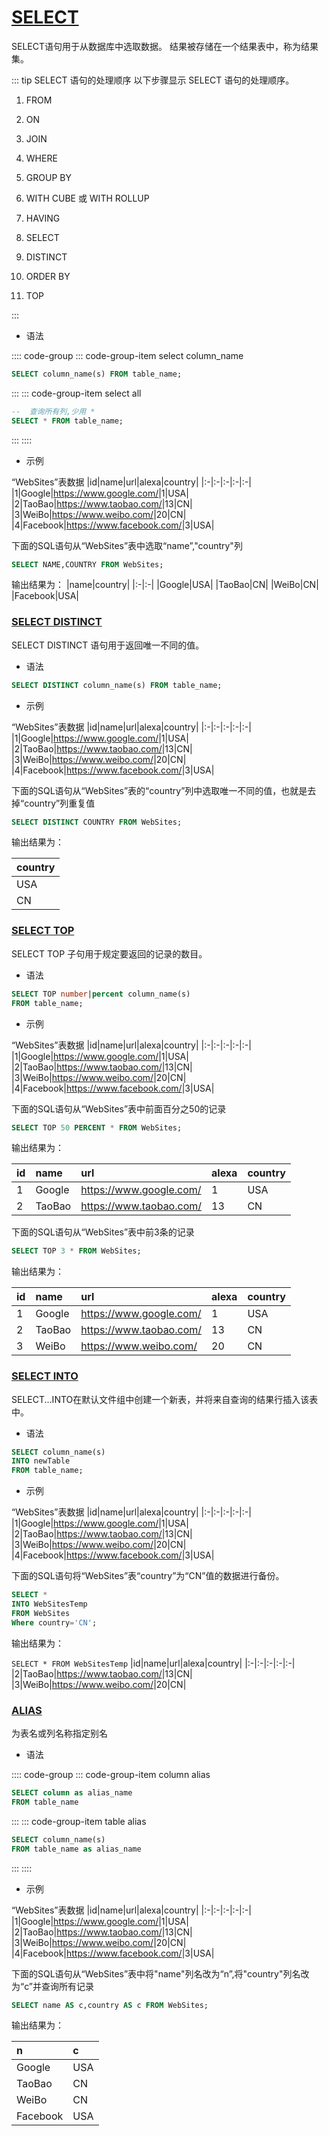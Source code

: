 # [SELECT](https://docs.microsoft.com/zh-cn/sql/t-sql/queries/select-transact-sql?view=sql-server-ver15)

SELECT语句用于从数据库中选取数据。
结果被存储在一个结果表中，称为结果集。

::: tip
SELECT 语句的处理顺序
以下步骤显示 SELECT 语句的处理顺序。

1. FROM

2. ON

3. JOIN

4. WHERE

5. GROUP BY

6. WITH CUBE 或 WITH ROLLUP

7. HAVING

8. SELECT

9. DISTINCT

10. ORDER BY

11. TOP

:::

- 语法

::::  code-group
::: code-group-item select column_name

```sql
SELECT column_name(s) FROM table_name;
```

:::
::: code-group-item select all

```sql
--  查询所有列,少用 *
SELECT * FROM table_name;
```

:::
::::

- 示例

“WebSites”表数据
|id|name|url|alexa|country|
|:-|:-|:-|:-|:-|
|1|Google|<https://www.google.com/>|1|USA|
|2|TaoBao|<https://www.taobao.com/>|13|CN|
|3|WeiBo|<https://www.weibo.com/>|20|CN|
|4|Facebook|<https://www.facebook.com/>|3|USA|

下面的SQL语句从“WebSites”表中选取“name”,"country"列

```sql
SELECT NAME,COUNTRY FROM WebSites;
```

输出结果为：
|name|country|
|:-|:-|
|Google|USA|
|TaoBao|CN|
|WeiBo|CN|
|Facebook|USA|

### [SELECT DISTINCT](https://docs.microsoft.com/zh-cn/sql/t-sql/queries/select-clause-transact-sql?view=sql-server-ver15)

SELECT DISTINCT 语句用于返回唯一不同的值。

- 语法

```sql
SELECT DISTINCT column_name(s) FROM table_name;
```

- 示例

“WebSites”表数据
|id|name|url|alexa|country|
|:-|:-|:-|:-|:-|
|1|Google|<https://www.google.com/>|1|USA|
|2|TaoBao|<https://www.taobao.com/>|13|CN|
|3|WeiBo|<https://www.weibo.com/>|20|CN|
|4|Facebook|<https://www.facebook.com/>|3|USA|

下面的SQL语句从“WebSites”表的“country”列中选取唯一不同的值，也就是去掉“country”列重复值

```sql
SELECT DISTINCT COUNTRY FROM WebSites;
```

输出结果为：

|country|
|:-|
|USA|
|CN|

### [SELECT TOP](https://docs.microsoft.com/zh-cn/sql/t-sql/queries/top-transact-sql?view=sql-server-ver15)

SELECT TOP 子句用于规定要返回的记录的数目。

- 语法

```sql
SELECT TOP number|percent column_name(s)
FROM table_name;
```

- 示例

“WebSites”表数据
|id|name|url|alexa|country|
|:-|:-|:-|:-|:-|
|1|Google|<https://www.google.com/>|1|USA|
|2|TaoBao|<https://www.taobao.com/>|13|CN|
|3|WeiBo|<https://www.weibo.com/>|20|CN|
|4|Facebook|<https://www.facebook.com/>|3|USA|

下面的SQL语句从“WebSites”表中前面百分之50的记录

```sql
SELECT TOP 50 PERCENT * FROM WebSites;
```

输出结果为：

|id|name|url|alexa|country|
|:-|:-|:-|:-|:-|
|1|Google|<https://www.google.com/>|1|USA|
|2|TaoBao|<https://www.taobao.com/>|13|CN|

下面的SQL语句从“WebSites”表中前3条的记录

```sql
SELECT TOP 3 * FROM WebSites;
```

输出结果为：

|id|name|url|alexa|country|
|:-|:-|:-|:-|:-|
|1|Google|<https://www.google.com/>|1|USA|
|2|TaoBao|<https://www.taobao.com/>|13|CN|
|3|WeiBo|<https://www.weibo.com/>|20|CN|

### [SELECT INTO](https://docs.microsoft.com/zh-cn/sql/t-sql/queries/select-into-clause-transact-sql?view=sql-server-ver15)

SELECT...INTO在默认文件组中创建一个新表，并将来自查询的结果行插入该表中。

- 语法

```sql
SELECT column_name(s)
INTO newTable
FROM table_name;
```

- 示例

“WebSites”表数据
|id|name|url|alexa|country|
|:-|:-|:-|:-|:-|
|1|Google|<https://www.google.com/>|1|USA|
|2|TaoBao|<https://www.taobao.com/>|13|CN|
|3|WeiBo|<https://www.weibo.com/>|20|CN|
|4|Facebook|<https://www.facebook.com/>|3|USA|

下面的SQL语句将“WebSites”表“country”为“CN”值的数据进行备份。

```sql
SELECT * 
INTO WebSitesTemp 
FROM WebSites 
Where country='CN';
```

输出结果为：

`SELECT * FROM WebSitesTemp`
|id|name|url|alexa|country|
|:-|:-|:-|:-|:-|
|2|TaoBao|<https://www.taobao.com/>|13|CN|
|3|WeiBo|<https://www.weibo.com/>|20|CN|

### [ALIAS](https://docs.microsoft.com/zh-cn/sql/t-sql/queries/select-transact-sql?view=sql-server-ver15)

为表名或列名称指定别名

- 语法

:::: code-group
::: code-group-item column alias

```sql
SELECT column as alias_name
FROM table_name
```

:::
::: code-group-item table alias

```sql
SELECT column_name(s)
FROM table_name as alias_name
```

:::
::::

- 示例

“WebSites”表数据
|id|name|url|alexa|country|
|:-|:-|:-|:-|:-|
|1|Google|<https://www.google.com/>|1|USA|
|2|TaoBao|<https://www.taobao.com/>|13|CN|
|3|WeiBo|<https://www.weibo.com/>|20|CN|
|4|Facebook|<https://www.facebook.com/>|3|USA|

下面的SQL语句从“WebSites”表中将"name"列名改为“n”,将"country"列名改为“c”并查询所有记录

```sql
SELECT name AS c,country AS c FROM WebSites;
```

输出结果为：

|n|c|
|:-|:-|
|Google|USA|
|TaoBao|CN|
|WeiBo|CN|
|Facebook|USA|
